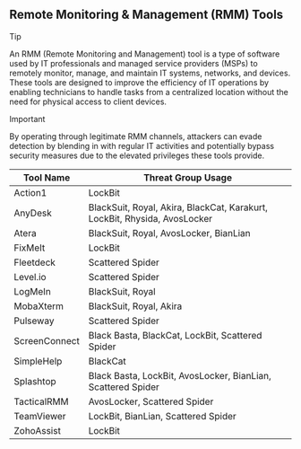 ## Remote Monitoring & Management (RMM) Tools

> [!TIP]
> An RMM (Remote Monitoring and Management) tool is a type of software used by IT professionals and managed service providers (MSPs) to remotely monitor, manage, and maintain IT systems, networks, and devices. These tools are designed to improve the efficiency of IT operations by enabling technicians to handle tasks from a centralized location without the need for physical access to client devices. 

> [!IMPORTANT]
> By operating through legitimate RMM channels, attackers can evade detection by blending in with regular IT activities and potentially bypass security measures due to the elevated privileges these tools provide.

| Tool Name | Threat Group Usage |
|---|---|
| Action1 | LockBit |
| AnyDesk | BlackSuit, Royal, Akira, BlackCat, Karakurt, LockBit, Rhysida, AvosLocker |
| Atera | BlackSuit, Royal, AvosLocker, BianLian |
| FixMeIt | LockBit |
| Fleetdeck | Scattered Spider |
| Level.io | Scattered Spider |
| LogMeIn | BlackSuit, Royal |
| MobaXterm | BlackSuit, Royal, Akira |
| Pulseway | Scattered Spider |
| ScreenConnect | Black Basta, BlackCat, LockBit, Scattered Spider |
| SimpleHelp | BlackCat |
| Splashtop | Black Basta, LockBit, AvosLocker, BianLian, Scattered Spider |
| TacticalRMM | AvosLocker, Scattered Spider |
| TeamViewer | LockBit, BianLian, Scattered Spider |
| ZohoAssist | LockBit |
